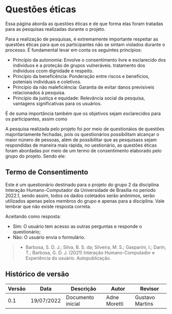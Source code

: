 # Questões éticas
Essa página aborda as questões éticas e de que forma elas foram tratadas para as pesquisas realizadas durante o projeto. 

Para a realização de pesquisas, é extremamente importante respeitar as questões éticas para que os participantes não se sintam violados durante o processo. É fundamental levar em conta os seguintes princípios:
- Princípio da autonomia: Envolve o consentimento livre e esclarecido dos indivíduos e a proteção de grupos vulneráveis. tratamento dos indivíduos ccom dignidade e respeito.
- Princípio da beneficência: Ponderação entre riscos e benefícios, poteniais individuais e coletivos. 
- Princípio da não maleficiência: Garantia de evitar danos previsíveis relacionados à pesquisa.
- Princípio da justiça e equidade: Relevância social da pesquisa, vantagens significativas para os usuários.

É de suma importância também que os objetivos sejam esclarecidos para os participantes, assim como 

A pesquisa realizada pelo projeto foi por meio de questionáios de questões majoritariamente fechadas, pois os questionários possibilitam alcançar o maior núnero de pessoas, além de possibilitar que as pesquisass sejam respondidas de maneira mais rápida, no uestionário, as questões éticas foram abordadas por meio de um termo de consentimento elaborado pelo grupo do projeto. Sendo ele:

## Termo de Consentimento 

Este é um questionário destinado para o projeto do grupo 2 da disciplina Interação Humano-Computador da Universidade de Brasília no período 2022.1,  sendo 
assim, todos os dados coletados serão anônimos, serão utilizados apenas pelos membros do grupo e apenas para a disciplina. Vale lembrar que não existe 
resposta correta.


Aceitando como resposta:
- Sim: O usuário tem acesso as outras perguntas e responde o questionário;
- Não: O usuário envia o formulário.

> - Barbosa, S. D. J.; Silva, B. S. da; Silveira, M. S.; Gasparini, I.; Darin, T.; Barbosa, G. D. J. (2021) Interação
Humano-Computador e Experiência do usuário. Autopublicação.

## Histórico de versão

| Versão | Data       | Descrição                                 | Autor        | Revisor   |
| ------ | ---------- | ----------------------------------------- | ------------ | --------- |
| 0.1    | 19/07/2022 | Documento inicial                         | Adne Moretti   | Gustavo Martins|
